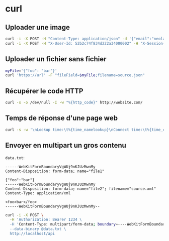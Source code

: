 curl
====

Uploader une image
------------------

```bash
curl -i -X POST -H "Content-Type: application/json" -d '{"email":"neolao@gmail.com","password":"coucou"}' http://localhost/api
curl -i -X POST -H "X-User-Id: 52b2c74f834d222a34000002" -H "X-Session-Token: 1fa24ea765881795564da2ac58d75a396e789cbd" -F 'avatar=@localfile.jpg' http://localhost/api
```

Uploader un fichier sans fichier
--------------------------------

```bash
myFile='{"foo": "bar"}'
curl 'https://url' -F "fileField=$myFile;filename=source.json"
```

Récupérer le code HTTP
----------------------

```bash
curl -s -o /dev/null -I -w "%{http_code}" http://website.com/
```

Temps de réponse d'une page web
-------------------------------

```bash
curl -s -w '\nLookup time:\t%{time_namelookup}\nConnect time:\t%{time_connect}\nPreXfer time:\t%{time_pretransfer}\nStartXfer time:\t%{time_starttransfer}\n\nTotal time:\t%{time_total}\n' -o /dev/null http://neolao.com
```

Envoyer en multipart un gros contenu
------------------------------------

`data.txt`:
```
------WebKitFormBoundaryVgWUj9nKJUzMwnMy
Content-Disposition: form-data; name="file1"

{"foo":"bar"}
------WebKitFormBoundaryVgWUj9nKJUzMwnMy
Content-Disposition: form-data; name="file2"; filename="source.xml"
Content-Type: application/xml

<foo>bar</foo>
------WebKitFormBoundaryVgWUj9nKJUzMwnMy--
```

```bash
curl -i -X POST \
  -H 'Authorization: Bearer 1234 \
  -H 'Content-Type: multipart/form-data; boundary=----WebKitFormBoundaryVgWUj9nKJUzMwnMy' \
  --data-binary @data.txt \
  http://localhost/api
```
